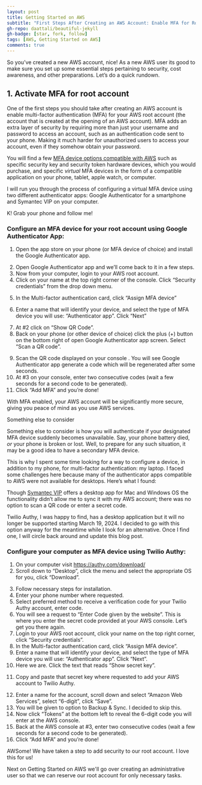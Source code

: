 ```yaml
---
layout: post
title: Getting Started on AWS
subtitle: "First Steps After Creating an AWS Account: Enable MFA for Root Account"
gh-repo: daattali/beautiful-jekyll
gh-badge: [star, fork, follow]
tags: [AWS, Getting Started on AWS]
comments: true
---
```


So you’ve created a new AWS account, nice! As a new AWS user its good to make sure you set up some essential steps pertaining to security, cost awareness, and other preparations. Let’s do a quick rundown.

## 1. Activate MFA for root account ##
One of the first steps you should take after creating an AWS account is enable multi-factor authentication (MFA) for your AWS root account (the account that is created at the opening of an AWS account). MFA adds an extra layer of security by requiring more than just your username and password to access an account, such as an authentication code sent to your phone. Making it much harder for unauthorized users to access your account, even if they somehow obtain your password.

You will find a few [MFA device options compatible with AWS](https://aws.amazon.com/iam/features/mfa/?audit=2019q1) such as specific security key and security token hardware devices, which you would purchase, and specific *virtual* MFA devices in the form of a compatible application on your phone, tablet, apple watch, or computer.

I will run you through the process of configuring a virtual MFA device using two different authenticator apps: Google Authenticator for a smartphone and Symantec VIP on your computer.

K! Grab your phone and follow me!

### Configure an MFA device for your root account using Google Authenticator App: ###

1. Open the app store on your phone (or MFA device of choice) and install the Google Authenticator app.
<!-- image -->

2. Open Google Authenticator app and we’ll come back to it in a few steps.
3. Now from your computer, login to your AWS root account.
4. Click on your name at the top right corner of the console. Click “Security credentials” from the drop down menu.
<!-- image -->

5. In the Multi-factor authentication card, click “Assign MFA device”
<!-- image -->

6. Enter a name that will identify your device, and select the type of MFA device you will use: “Authenticator app”. Click “Next”
<!-- image -->

7. At #2 click on “Show QR Code”.
8. Back on your phone (or other device of choice) click the plus (+) button on the bottom right of open Google Authenticator app screen. Select “Scan a QR code”.
<!-- image -->

9. Scan the QR code displayed on your console . You will see Google Authenticator app generate a code which will be regenerated after some seconds.
10. At #3 on your console, enter two consecutive codes (wait a few seconds for a second code to be generated).
11. Click “Add MFA” and you’re done!

With MFA enabled, your AWS account will be significantly more secure, giving you peace of mind as you use AWS services.

Something else to consider

Something else to consider is how you will authenticate if your designated MFA device suddenly becomes unavailable. Say, your phone battery died, *or* your phone is broken or lost. Well, to prepare for any such situation, it may be a good idea to have a secondary MFA device.

This is why I spent some time looking for a way to configure a device, in addition to my phone, for multi-factor authentication: my laptop. I faced some challenges here because many of the authenticator apps compatible to AWS were not available for desktops. Here’s what I found: 

Though [Symantec VIP](https://m.vip.symantec.com/home.v#searchwebsite) offers a desktop app for Mac and Windows OS the functionality didn’t allow me to sync it with my AWS account; there was no option to scan a QR code or enter a secret code.

Twilio Authy, I was happy to find, has a desktop application but it will no longer be supported starting March 19, 2024. I decided to go with this option anyway for the meantime while I look for an alternative. Once I find one, I will circle back around and update this blog post.

### Configure your computer as MFA device using Twilio Authy: ###

1. On your computer visit https://authy.com/download/
2. Scroll down to “Desktop”, click the menu and select the appropriate OS for you, click “Download”.
<!-- image -->

3. Follow necessary steps for installation.
4. Enter your phone number where requested.
5. Select preferred method to receive a verification code for your Twilio Authy account, enter code.
6. You will see a request to “Enter Code given by the website”. This is where you enter the secret code provided at your AWS console. Let’s get you there again.
7. Login to your AWS root account, click your name on the top right corner, click “Security credentials”.
8. In the Multi-factor authentication card, click “Assign MFA device”.
9. Enter a name that will identify your device, and select the type of MFA device you will use: “Authenticator app”. Click “Next”.
10. Here we are. Click the text that reads “Show secret key”.
<!-- image -->

11. Copy and paste that secret key where requested to add your AWS account to Twilio Authy.
<!-- image -->

12. Enter a name for the account, scroll down and select “Amazon Web Services”, select “6-digit”, click “Save”.
13. You will be given to option to Backup & Sync. I decided to skip this.
14. Now click “Tokens” at the bottom left to reveal the 6-digit code you will enter at the AWS console.
15. Back at the AWS console at #3, enter two consecutive codes (wait a few seconds for a second code to be generated).
16. Click “Add MFA” and you’re done!

AWSome! We have taken a step to add security to our root account. I love this for us!

Next on Getting Started on AWS we'll go over creating an administrative user so that we can reserve our root account for only necessary tasks.